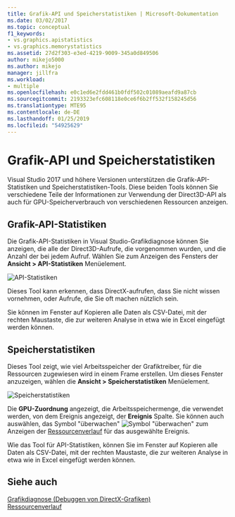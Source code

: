 ```yaml
---
title: Grafik-API und Speicherstatistiken | Microsoft-Dokumentation
ms.date: 03/02/2017
ms.topic: conceptual
f1_keywords:
- vs.graphics.apistatistics
- vs.graphics.memorystatistics
ms.assetid: 27d2f303-e3ed-4219-9009-345a0d849506
author: mikejo5000
ms.author: mikejo
manager: jillfra
ms.workload:
- multiple
ms.openlocfilehash: e0c1ed6e2fdd461b0fdf502c01089aeafd9a87cb
ms.sourcegitcommit: 2193323efc608118e0ce6f6b2ff532f158245d56
ms.translationtype: MTE95
ms.contentlocale: de-DE
ms.lasthandoff: 01/25/2019
ms.locfileid: "54925629"
---
```

# <a name="graphics-api-and-memory-statistics"></a>Grafik-API und Speicherstatistiken
<!-- VERSIONLESS --> Visual Studio 2017 und höhere Versionen unterstützen die Grafik-API-Statistiken und Speicherstatistiken-Tools.  Diese beiden Tools können Sie verschiedene Teile der Informationen zur Verwendung der Direct3D-API als auch für GPU-Speicherverbrauch von verschiedenen Ressourcen anzeigen.

## <a name="graphics-api-statistics"></a>Grafik-API-Statistiken
Die Grafik-API-Statistiken in Visual Studio-Grafikdiagnose können Sie anzeigen, die alle der Direct3D-Aufrufe, die vorgenommen wurden, und die Anzahl der bei jedem Aufruf.  Wählen Sie zum Anzeigen des Fensters der **Ansicht > API-Statistiken** Menüelement.

![API-Statistiken](media/gfx_diag_api_statistics.png)

Dieses Tool kann erkennen, dass DirectX-aufrufen, dass Sie nicht wissen vornehmen, oder Aufrufe, die Sie oft machen nützlich sein.

Sie können im Fenster auf Kopieren alle Daten als CSV-Datei, mit der rechten Maustaste, die zur weiteren Analyse in etwa wie in Excel eingefügt werden können.

## <a name="memory-statistics"></a>Speicherstatistiken
Dieses Tool zeigt, wie viel Arbeitsspeicher der Grafiktreiber, für die Ressourcen zugewiesen wird in einem Frame erstellen.  Um dieses Fenster anzuzeigen, wählen die **Ansicht > Speicherstatistiken** Menüelement.

![Speicherstatistiken](media/gfx_diag_memory_statistics.png)

Die **GPU-Zuordnung** angezeigt, die Arbeitsspeichermenge, die verwendet werden, von dem Ereignis angezeigt, der **Ereignis** Spalte.  Sie können auch auswählen, das Symbol "überwachen" ![Symbol "überwachen"](media/gfx_watch.png) zum Anzeigen der [Ressourcenverlauf](graphics-event-list.md#resource-history) für das ausgewählte Ereignis.

Wie das Tool für API-Statistiken, können Sie im Fenster auf Kopieren alle Daten als CSV-Datei, mit der rechten Maustaste, die zur weiteren Analyse in etwa wie in Excel eingefügt werden können.

## <a name="see-also"></a>Siehe auch  
[Grafikdiagnose (Debuggen von DirectX-Grafiken)](visual-studio-graphics-diagnostics.md)   
[Ressourcenverlauf](graphics-event-list.md#resource-history)
<!-- /VERSIONLESS -->